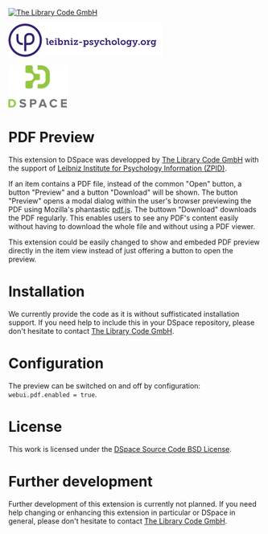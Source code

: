 [![The Library Code GmbH](https://the-library-code.de/the_library_code_gmbh.png)](https://www.the-library-code.de)

[![ZPID](logo_zpid.png)](https://www.leibniz-psychology.org)

[![DSpace Logo](dspace_logo.png)](http://www.dspace.org)

# PDF Preview
This extension to DSpace was developped by [The Library Code GmbH](https://www.the-library-code.de) with the support of [Leibniz Institute for Psychology Information (ZPID)](https://leibniz-psychology.org).

If an item contains a PDF file, instead of the common "Open" button, a button "Preview" and a button "Download" will be shown. The button "Preview" opens a modal dialog  within the user's browser previewing the PDF using Mozilla's phantastic [pdf.js](https://mozilla.github.io/pdf.js/). The buttown "Download" downloads the PDF regularly. This enables users to see any PDF's content easily without having to download the whole file and without using a PDF viewer.

This extension could be easily changed to show and embeded PDF preview directly in the item view instead of just offering a button to open the preview.

# Installation
We currently provide the code as it is without suffisticated installation support. If you need help to include this in your DSpace repository, please don't hesitate to contact [The Library Code GmbH](https://www.the-library-code.de).

# Configuration
The preview can be switched on and off by configuration: `webui.pdf.enabled = true`.

# License

This work is licensed under the [DSpace Source Code BSD License](http://www.dspace.org/license).

# Further development
Further development of this extension is currently not planned. If you need help changing or enhancing this extension in particular or DSpace in general, please don't hesitate to contact  [The Library Code GmbH](https://www.the-library-code.de).

